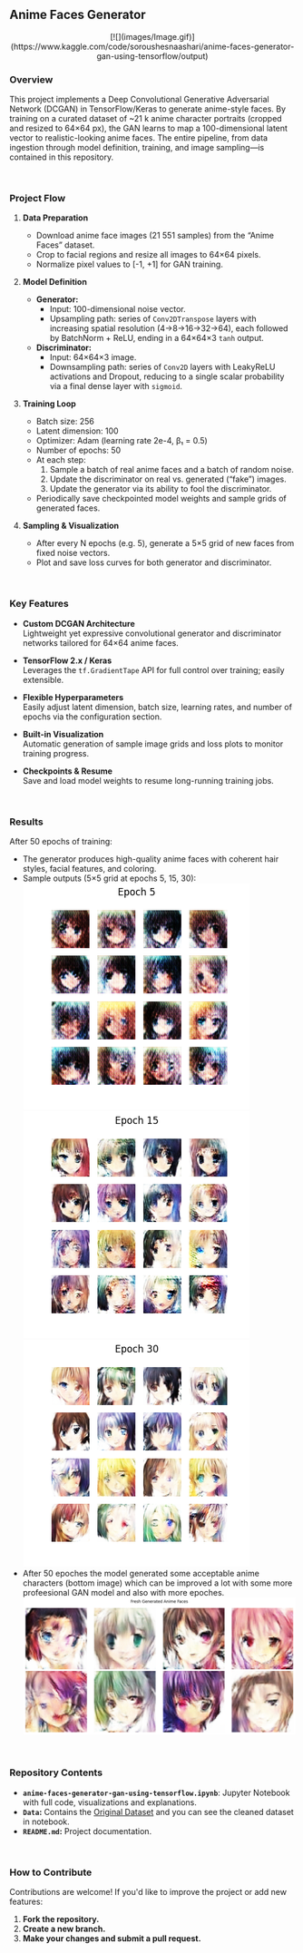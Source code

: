 ## Anime Faces Generator
<div align="center">
[![](images/Image.gif)](https://www.kaggle.com/code/soroushesnaashari/anime-faces-generator-gan-using-tensorflow/output)
</div>

### Overview

This project implements a Deep Convolutional Generative Adversarial Network (DCGAN) in TensorFlow/Keras to generate anime-style faces. By training on a curated dataset of ~21 k anime character portraits (cropped and resized to 64×64 px), the GAN learns to map a 100-dimensional latent vector to realistic-looking anime faces. The entire pipeline, from data ingestion through model definition, training, and image sampling—is contained in this repository.

<br>

### Project Flow

1. **Data Preparation**  
   - Download anime face images (21 551 samples) from the “Anime Faces” dataset.  
   - Crop to facial regions and resize all images to 64×64 pixels.  
   - Normalize pixel values to \[-1, +1\] for GAN training.

2. **Model Definition**  
   - **Generator:**  
     - Input: 100-dimensional noise vector.  
     - Upsampling path: series of `Conv2DTranspose` layers with increasing spatial resolution (4→8→16→32→64), each followed by BatchNorm + ReLU, ending in a 64×64×3 `tanh` output.  
   - **Discriminator:**  
     - Input: 64×64×3 image.  
     - Downsampling path: series of `Conv2D` layers with LeakyReLU activations and Dropout, reducing to a single scalar probability via a final dense layer with `sigmoid`.

3. **Training Loop**  
   - Batch size: 256  
   - Latent dimension: 100  
   - Optimizer: Adam (learning rate 2e-4, β₁ = 0.5)  
   - Number of epochs: 50  
   - At each step:  
     1. Sample a batch of real anime faces and a batch of random noise.  
     2. Update the discriminator on real vs. generated (“fake”) images.  
     3. Update the generator via its ability to fool the discriminator.  
   - Periodically save checkpointed model weights and sample grids of generated faces.

4. **Sampling & Visualization**  
   - After every N epochs (e.g. 5), generate a 5×5 grid of new faces from fixed noise vectors.  
   - Plot and save loss curves for both generator and discriminator.

<br>

### Key Features

- **Custom DCGAN Architecture**  
  Lightweight yet expressive convolutional generator and discriminator networks tailored for 64×64 anime faces.

- **TensorFlow 2.x / Keras**  
  Leverages the `tf.GradientTape` API for full control over training; easily extensible.

- **Flexible Hyperparameters**  
  Easily adjust latent dimension, batch size, learning rates, and number of epochs via the configuration section.

- **Built-in Visualization**  
  Automatic generation of sample image grids and loss plots to monitor training progress.

- **Checkpoints & Resume**  
  Save and load model weights to resume long-running training jobs.

<br>

### Results

After 50 epochs of training:

- The generator produces high-quality anime faces with coherent hair styles, facial features, and coloring.
- Sample outputs (5×5 grid at epochs 5, 15, 30):  
  ![Samples @ Ep 5](images/epoch05.png)  
  ![Samples @ Ep 15](images/epoch15.png)  
  ![Samples @ Ep 30](images/epoch30.png)
- After 50 epoches the model generated some acceptable anime characters (bottom image) which can be improved a lot with some more profeesional GAN model and also with more epoches.
  ![Fresh image](images/fresh.png)

<br>

### Repository Contents
- **`anime-faces-generator-gan-using-tensorflow.ipynb`**: Jupyter Notebook with full code, visualizations and explanations.
- **`Data`:** Contains the [Original Dataset](https://www.kaggle.com/datasets/splcher/animefacedataset) and you can see the cleaned dataset in notebook.
- **`README.md`:** Project documentation.

<br>

### How to Contribute
Contributions are welcome! If you'd like to improve the project or add new features:

1. **Fork the repository.**
2. **Create a new branch.**
3. **Make your changes and submit a pull request.**
